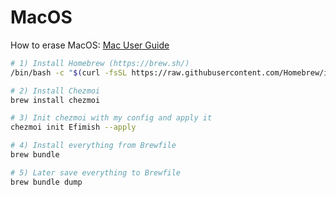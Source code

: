 # MacOS

How to erase MacOS:
[Mac User Guide](https://support.apple.com/guide/mac-help/erase-your-mac-mchl7676b710/mac)

```bash
# 1) Install Homebrew (https://brew.sh/)
/bin/bash -c "$(curl -fsSL https://raw.githubusercontent.com/Homebrew/install/HEAD/install.sh)"

# 2) Install Chezmoi
brew install chezmoi

# 3) Init chezmoi with my config and apply it
chezmoi init Efimish --apply

# 4) Install everything from Brewfile
brew bundle

# 5) Later save everything to Brewfile
brew bundle dump
```
